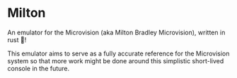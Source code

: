 # Milton

An emulator for the Microvision (aka Milton Bradley Microvision), written in rust 🦀!

This emulator aims to serve as a fully accurate reference for the Microvision system
so that more work might be done around this simplistic short-lived console in the future.